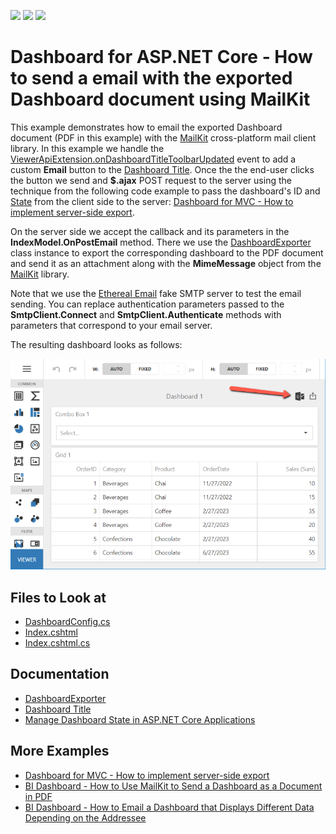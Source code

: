 <!-- default badges list -->
![](https://img.shields.io/endpoint?url=https://codecentral.devexpress.com/api/v1/VersionRange/571490634/22.1.6%2B)
[![](https://img.shields.io/badge/Open_in_DevExpress_Support_Center-FF7200?style=flat-square&logo=DevExpress&logoColor=white)](https://supportcenter.devexpress.com/ticket/details/T1130228)
[![](https://img.shields.io/badge/📖_How_to_use_DevExpress_Examples-e9f6fc?style=flat-square)](https://docs.devexpress.com/GeneralInformation/403183)
<!-- default badges end -->
# Dashboard for ASP.NET Core - How to send a email with the exported Dashboard document using MailKit

This example demonstrates how to email the exported Dashboard document (PDF in this example) with the [MailKit](https://github.com/jstedfast/MailKit) cross-platform mail client library. In this example we handle the [ViewerApiExtension.onDashboardTitleToolbarUpdated](https://docs.devexpress.com/Dashboard/js-DevExpress.Dashboard.ViewerApiExtensionOptions#js_devexpress_dashboard_viewerapiextensionoptions_ondashboardtitletoolbarupdated) event to add a custom **Email** button to the [Dashboard Title](https://docs.devexpress.com/Dashboard/117383/web-dashboard/ui-elements-and-customization/ui-elements/dashboard-title). Once the the end-user clicks the button we send and **$.ajax** POST request to the server using the technique from the following code example to pass the dashboard's ID and [State](https://docs.devexpress.com/Dashboard/119997/web-dashboard/aspnet-core-dashboard-control/manage-dashboard-state) from the client side to the server: [Dashboard for MVC - How to implement server-side export](https://github.com/DevExpress-Examples/asp-net-mvc-dashboard-implement-server-side-export).

On the server side we accept the callback and its parameters in the **IndexModel.OnPostEmail** method. There we use the [DashboardExporter](https://docs.devexpress.com/Dashboard/DevExpress.DashboardCommon.DashboardExporter) class instance to export the corresponding  dashboard to the PDF document and send it as an attachment along with the **MimeMessage** object from the [MailKit](https://github.com/jstedfast/MailKit) library.

Note that we use the [Ethereal Email](https://ethereal.email/) fake SMTP server to test the email sending. You can replace authentication parameters passed to the **SmtpClient.Connect** and **SmtpClient.Authenticate** methods with parameters that correspond to your email server.

The resulting dashboard looks as follows:

![](images/screenshot.png)

## Files to Look at

* [DashboardConfig.cs](./CS/Program.cs)
* [Index.cshtml](./CS/Pages/Index.cshtml)
* [Index.cshtml.cs](./CS/Pages/Index.cshtml.cs)

## Documentation

- [DashboardExporter](https://docs.devexpress.com/Dashboard/DevExpress.DashboardCommon.DashboardExporter)
- [Dashboard Title](https://docs.devexpress.com/Dashboard/117383/web-dashboard/ui-elements-and-customization/ui-elements/dashboard-title)
- [Manage Dashboard State in ASP.NET Core Applications](https://docs.devexpress.com/Dashboard/119997/web-dashboard/aspnet-core-dashboard-control/manage-dashboard-state)

## More Examples

- [Dashboard for MVC - How to implement server-side export](https://github.com/DevExpress-Examples/asp-net-mvc-dashboard-implement-server-side-export)
- [BI Dashboard - How to Use MailKit to Send a Dashboard as a Document in PDF](https://github.com/DevExpress-Examples/bi-dashboard-mailkit-export)
- [BI Dashboard - How to Email a Dashboard that Displays Different Data Depending on the Addressee](https://github.com/DevExpress-Examples/bi-dashboard-mailkit-export-console-app)

